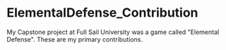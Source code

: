 # ElementalDefense_Contribution
My Capstone project at Full Sail University was a game called "Elemental Defense". These are my primary contributions.
